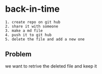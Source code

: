 # back-in-time
    1. create repo on git hub
    2. share it with someone
    3. make a md file 
    4. push it to git hub
    5. delete the file and add a new one
    
## Problem

we want to retrive the deleted file and keep it 

